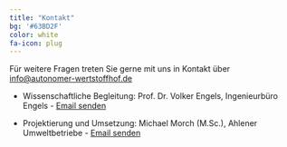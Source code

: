 ```yaml
---
title: "Kontakt"
bg: '#63BD2F'
color: white
fa-icon: plug
---
```



<!--
#### Kontakt 
-->

Für weitere Fragen treten Sie gerne mit uns in Kontakt über 
<a href="mailto:info@autonomer-wertstoffhof.de">info@autonomer-wertstoffhof.de</a>

- Wissenschaftliche Begleitung: Prof. Dr. Volker Engels, Ingenieurbüro Engels - <a href="mailto:info@autonomer-wertstoffhof.de">Email senden</a>

- Projektierung und Umsetzung: Michael Morch (M.Sc.), Ahlener Umweltbetriebe -  <a href="mailto:info@autonomer-wertstoffhof.de">Email senden</a>
